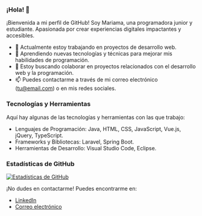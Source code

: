### ¡Hola! 👋

¡Bienvenida a mi perfil de GitHub! Soy Mariama, una programadora junior y estudiante. Apasionada por crear experiencias digitales impactantes y accesibles.

- 🔭 Actualmente estoy trabajando en proyectos de desarrollo web.
- 🌱 Aprendiendo nuevas tecnologías y técnicas para mejorar mis habilidades de programación.
- 👯 Estoy buscando colaborar en proyectos relacionados con el desarrollo web y la programación.
- 📫 Puedes contactarme a través de mi correo electrónico (tu@email.com) o en mis redes sociales.

### Tecnologías y Herramientas

Aquí hay algunas de las tecnologías y herramientas con las que trabajo:

- Lenguajes de Programación: Java, HTML, CSS, JavaScript, Vue.js, jQuery, TypeScript.
- Frameworks y Bibliotecas: Laravel, Spring Boot.
- Herramientas de Desarrollo: Visual Studio Code, Eclipse.

### Estadísticas de GitHub

[![Estadísticas de GitHub](https://github-readme-stats.vercel.app/api?username=TU_USUARIO&show_icons=true&theme=radical)](https://github.com/TU_USUARIO)

¡No dudes en contactarme! Puedes encontrarme en:

- [LinkedIn](https://www.linkedin.com/in/mariama-t-9b6993230/)
- [Correo electrónico](mariamatamba453@gmail.com)
